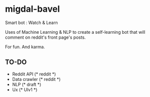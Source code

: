migdal-bavel
============

Smart bot : Watch &amp; Learn


Uses of Machine Learning & NLP to create a self-learning bot that will comment on reddit's front page's posts.

For fun. And karma.


TO-DO
---------

* Reddit API (* reddit *)
* Data crawler (* reddit *)
* NLP (* draft *)
* Ux (* UIv1 *)